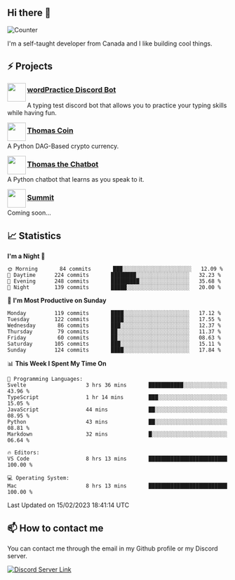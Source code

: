 <h2>Hi there 👋</h2>

![Counter](https://komarev.com/ghpvc/?username=principle105)

<p>I'm a self-taught developer from Canada and I like building cool things.</p>

<h2>⚡ Projects</h2>

<img align="left" src="https://i.imgur.com/BIzs17V.png" width="42" height="42" />
<h3><a target="_blank" href="http://wordpractice.principle.sh/">wordPractice Discord Bot</a></h3>
<p>A typing test discord bot that allows you to practice your typing skills while having fun.</p>

<img align="left" src="https://i.imgur.com/4FdQpgN.png" width="42" height="42" />
<h3><a href="https://github.com/principle105/thomas-coin">Thomas Coin</a></h3>
<p>A Python DAG-Based crypto currency.</p>

<img align="left" src="https://i.imgur.com/hA9YF2s.png" width="42" height="42" />
<h3><a href="https://github.com/principle105/thomasthechatbot">Thomas the Chatbot</a></h3>
<p>A Python chatbot that learns as you speak to it.</p>

<img align="left" src="https://i.imgur.com/Ly8Atho.png" width="42" height="42" />
<h3><a href="http://summit.sh/">Summit</a></h3>
<p>Coming soon...</p>

<h2>📈 Statistics</h2>

<!--START_SECTION:waka-->
**I'm a Night 🦉** 

```text
🌞 Morning       84 commits       ███░░░░░░░░░░░░░░░░░░░░░░   12.09 % 
🌆 Daytime      224 commits       ████████░░░░░░░░░░░░░░░░░   32.23 % 
🌃 Evening      248 commits       █████████░░░░░░░░░░░░░░░░   35.68 % 
🌙 Night        139 commits       █████░░░░░░░░░░░░░░░░░░░░   20.00 % 

```
📅 **I'm Most Productive on Sunday** 

```text
Monday         119 commits       ████░░░░░░░░░░░░░░░░░░░░░   17.12 % 
Tuesday        122 commits       ████░░░░░░░░░░░░░░░░░░░░░   17.55 % 
Wednesday       86 commits       ███░░░░░░░░░░░░░░░░░░░░░░   12.37 % 
Thursday        79 commits       ██░░░░░░░░░░░░░░░░░░░░░░░   11.37 % 
Friday          60 commits       ██░░░░░░░░░░░░░░░░░░░░░░░   08.63 % 
Saturday       105 commits       ███░░░░░░░░░░░░░░░░░░░░░░   15.11 % 
Sunday         124 commits       ████░░░░░░░░░░░░░░░░░░░░░   17.84 % 

```


📊 **This Week I Spent My Time On** 

```text
💬 Programming Languages: 
Svelte                   3 hrs 36 mins       ███████████░░░░░░░░░░░░░░   43.96 % 
TypeScript               1 hr 14 mins        ███░░░░░░░░░░░░░░░░░░░░░░   15.05 % 
JavaScript               44 mins             ██░░░░░░░░░░░░░░░░░░░░░░░   08.95 % 
Python                   43 mins             ██░░░░░░░░░░░░░░░░░░░░░░░   08.81 % 
Markdown                 32 mins             █░░░░░░░░░░░░░░░░░░░░░░░░   06.64 % 

🔥 Editors: 
VS Code                  8 hrs 13 mins       █████████████████████████   100.00 % 

💻 Operating System: 
Mac                      8 hrs 13 mins       █████████████████████████   100.00 % 

```


 Last Updated on 15/02/2023 18:41:14 UTC
<!--END_SECTION:waka-->

<h2>📫 How to contact me</h2>

You can contact me through the email in my Github profile or my Discord server.

[![Discord Server Link](https://dcbadge.vercel.app/api/server/DHnk46C)](https://discord.gg/DHnk46C)

